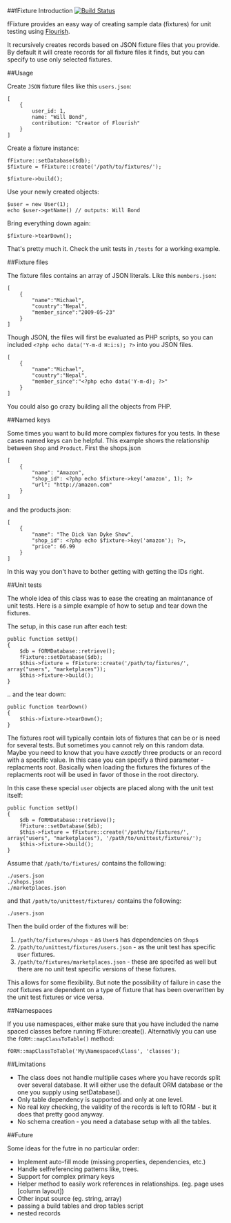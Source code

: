 ##fFixture Introduction [![Build Status](https://secure.travis-ci.org/mblarsen/fFixture.png?branch=master)](http://travis-ci.org/mblarsen/fFixture)

fFixture provides an easy way of creating sample data (fixtures) for unit testing using [Flourish](http://flourishlib.com).

It recursively creates records based on JSON fixture files that you provide. By default it will create records for all fixture files it finds, but you can specify to use only selected fixtures.


##Usage

Create `JSON` fixture files like this `users.json`:

	[
		{
			user_id: 1,
			name: "Will Bond",
			contribution: "Creator of Flourish"
		}
	]

Create a fixture instance:

	fFixture::setDatabase($db);
	$fixture = fFixture::create('/path/to/fixtures/');
	
	$fixture->build();

Use your newly created objects:

	$user = new User(1);
	echo $user->getName() // outputs: Will Bond

Bring everything down again:

	$fixture->tearDown();

That's pretty much it. Check the unit tests in `/tests` for a working example.

##Fixture files

The fixture files contains an array of JSON literals. Like this `members.json`:

	[
		{
			"name":"Michael",
			"country":"Nepal",
			"member_since":"2009-05-23"
		}
	]

Though JSON, the files will first be evaluated as PHP scripts, so you can included `<?php echo data('Y-m-d H:i:s); ?>` into you JSON files.

	[
		{
			"name":"Michael",
			"country":"Nepal",
			"member_since":"<?php echo data('Y-m-d); ?>"
		}
	]

You could also go crazy building all the objects from PHP.

##Named keys

Some times you want to build more complex fixtures for you tests. In these cases named keys can be helpful. This example shows the relationship between `Shop` and `Product`. First the shops.json

	[
		{
			"name": "Amazon",
			"shop_id": <?php echo $fixture->key('amazon', 1); ?>
			"url": "http://amazon.com"
		}
	]
	
and the products.json:

	[
		{
			"name": "The Dick Van Dyke Show",
			"shop_id": <?php echo $fixture->key('amazon'); ?>,
			"price": 66.99
		}
	]

In this way you don't have to bother getting with getting the IDs right.

##Unit tests

The whole idea of this class was to ease the creating an maintanance of unit tests. Here is a simple example of how to setup and tear down the fixtures.

The setup, in this case run after each test:

    public function setUp()
    {
        $db = fORMDatabase::retrieve();
        fFixture::setDatabase($db);
        $this->fixture = fFixture::create('/path/to/fixtures/', array("users", "marketplaces"));
        $this->fixture->build();
    }

.. and the tear down:
   
    public function tearDown()
    {
		$this->fixture->tearDown();
    }

The fixtures root will typically contain lots of fixtures that can be or is need for several tests. But sometimes you cannot rely on this random data. Maybe you need to know that you have _exactly_ three products or an record with a specific value. In this case you can specify a third parameter - replacments root. Basically when loading the fixtures the fixtures of the replacments root will be used in favor of those in the root directory.

In this case these special `user` objects are placed along with the unit test itself:

	public function setUp()
	{
        $db = fORMDatabase::retrieve();
        fFixture::setDatabase($db);
        $this->fixture = fFixture::create('/path/to/fixtures/', array("users", "marketplaces"), '/path/to/unittest/fixtures/');
        $this->fixture->build();
	}

Assume that `/path/to/fixtures/` contains the following:

    ./users.json
	./shops.json
	./marketplaces.json

and that `/path/to/unittest/fixtures/` contains the following:

	./users.json

Then the build order of the fixtures will be:

1. `/path/to/fixtures/shops` - as `User`s has dependencies on `Shop`s
2. `/path/to/unittest/fixtures/users.json` - as the unit test has specific `User` fixtures.
3. `/path/to/fixtures/marketplaces.json` - these are specifed as well but there are no unit test specific versions of these fixtures.

This allows for some flexibility. But note the possibility of failure in case the _root_ fixtures are dependent on a type of fixture that has been overwritten by the unit test fixtures or vice versa.

##Namespaces

If you use namespaces, either make sure that you have included the name spaced classes before running fFixture::create(). Alternativly you can use the `fORM::mapClassToTable()` method:

	fORM::mapClassToTable('My\Namespaced\Class', 'classes');

##Limitations

* The class does not handle multiplie cases where you have records split over several database. It will either use the default ORM database or the one you supply using setDatabase().
* Only table dependency is supported and only at one level.
* No real key checking, the validity of the records is left to fORM - but it does that pretty good anyway.
* No schema creation - you need a database setup with all the tables.

##Future

Some ideas for the futre in no particular order:

 - Implement auto-fill mode (missing properties, dependencies, etc.)
 - Handle selfreferencing patterns like, trees.
 - Support for complex primary keys
 - Helper method to easily work references in relationships. (eg. page uses [column layout])
 - Other input source (eg. string, array)
 - passing a build tables and drop tables script
 - nested records